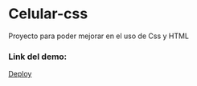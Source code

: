 # Celular-css

Proyecto para poder mejorar en el uso de Css y HTML 

### Link del demo:

[Deploy](https://arenasagustin.github.io/celular-css/)
